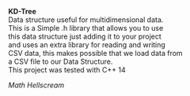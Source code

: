 **KD-Tree** \
Data structure useful for multidimensional data. \
This is a Simple .h library that allows you to use \
this data structure just adding it to your project \
and uses an extra library for reading and writing \
CSV data, this makes possible that we load data from\
a CSV file to our Data Structure.\
This project was tested with C++ 14

_Math Hellscream_